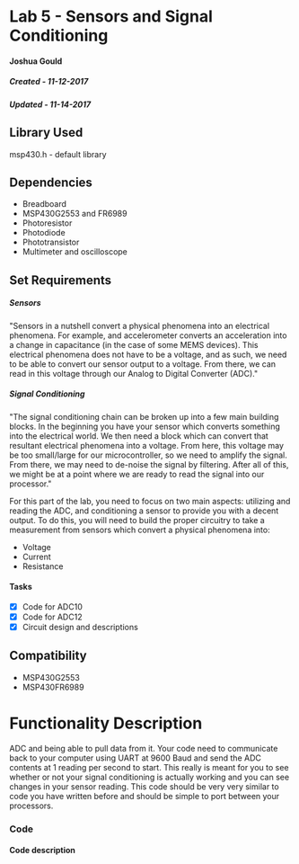 # Lab 5 - Sensors and Signal Conditioning
#### Joshua Gould
##### Created - 11-12-2017
##### Updated - 11-14-2017

## Library Used
msp430.h - default library

## Dependencies
* Breadboard
* MSP430G2553 and FR6989
* Photoresistor
* Photodiode
* Phototransistor
* Multimeter and oscilloscope

## Set Requirements
##### Sensors
"Sensors in a nutshell convert a physical phenomena into an electrical phenomena. For example, and accelerometer converts an acceleration into a change in capacitance (in the case of some MEMS devices). This electrical phenomena does not have to be a voltage, and as such, we need to be able to convert our sensor output to a voltage. From there, we can read in this voltage through our Analog to Digital Converter (ADC)."

##### Signal Conditioning
"The signal conditioning chain can be broken up into a few main building blocks. In the beginning you have your sensor which converts something into the electrical world. We then need a block which can convert that resultant electrical phenomena into a voltage. From here, this voltage may be too small/large for our microcontroller, so we need to amplify the signal. From there, we may need to de-noise the signal by filtering. After all of this, we might be at a point where we are ready to read the signal into our processor."

For this part of the lab, you need to focus on two main aspects: utilizing and reading the ADC, and conditioning a sensor to provide you with a decent output. To do this, you will need to build the proper circuitry to take a measurement from sensors which convert a physical phenomena into:
* Voltage
* Current
* Resistance

#### Tasks
* [x] Code for ADC10
* [x] Code for ADC12
* [x] Circuit design and descriptions

## Compatibility
* MSP430G2553
* MSP430FR6989

# Functionality Description

ADC and being able to pull data from it. Your code need to communicate back to your computer using UART at 9600 Baud and send the ADC contents at 1 reading per second to start. This really is meant for you to see whether or not your signal conditioning is actually working and you can see changes in your sensor reading. This code should be very very similar to code you have written before and should be simple to port between your processors.

### Code

#### Code description


